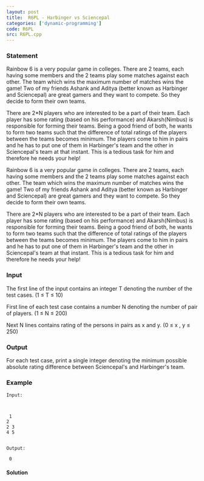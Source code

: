 ```yaml
---
layout: post
title:  R6PL - Harbinger vs Sciencepal
categories: ['dynamic-programming']
code: R6PL
src: R6PL.cpp
---
```


### **Statement**

Rainbow 6 is a very popular game in colleges. There are 2 teams, each having
some members and the 2 teams play some matches against each other. The team
which wins the maximum number of matches wins the game! Two of my friends
Ashank and Aditya (better known as Harbinger and Sciencepal) are great gamers
and they want to compete. So they decide to form their own teams.

There are 2*N players who are interested to be a part of their team. Each
player has some rating (based on his performance) and Akarsh(Nimbus) is
responsible for forming their teams. Being a good friend of both, he wants to
form two teams such that the difference of total ratings of the players
between the teams becomes minimum. The players come to him in pairs and he has
to put one of them in Harbinger's team and the other in Sciencepal's team at
that instant. This is a tedious task for him and therefore he needs your help!

Rainbow 6 is a very popular game in colleges. There are 2 teams, each having
some members and the 2 teams play some matches against each other. The team
which wins the maximum number of matches wins the game! Two of my friends
Ashank and Aditya (better known as Harbinger and Sciencepal) are great gamers
and they want to compete. So they decide to form their own teams.

There are 2*N players who are interested to be a part of their team. Each
player has some rating (based on his performance) and Akarsh(Nimbus) is
responsible for forming their teams. Being a good friend of both, he wants to
form two teams such that the difference of total ratings of the players
between the teams becomes minimum. The players come to him in pairs and he has
to put one of them in Harbinger's team and the other in Sciencepal's team at
that instant. This is a tedious task for him and therefore he needs your help!

### Input

The first line of the input contains an integer T denoting the number of the
test cases. (1 ≤ T ≤ 10)

First line of each test case contains a number N denoting the number of pair
of players. (1 ≤ N ≤ 200)

Next N lines contains rating of the persons in pairs as x and y. (0 ≤ x , y ≤
250)

### Output

For each test case, print a single integer denoting the minimum possible
absolute rating difference between Sciencepal's and Harbinger's team.

### Example

    
    
    Input:
    
    
     1  
    2  
    2 3  
    4 5
    
    
    Output:
     0



#### **Solution**



